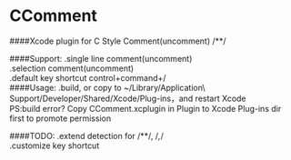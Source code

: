 CComment
========

####Xcode plugin for C Style Comment(uncomment) /**/

####Support:
.single line comment(uncomment)
<br/>
.selection comment(uncomment)
<br/>
.default key shortcut control+command+/
<br/>
####Usage:
.build, or copy to ~/Library/Application\ Support/Developer/Shared/Xcode/Plug-ins，and restart Xcode
<br/>
PS:build error? Copy CComment.xcplugin in Plugin to Xcode Plug-ins dir first to promote permission

####TODO:
.extend detection for /**/, /*,*/
<br/>
.customize key shortcut
